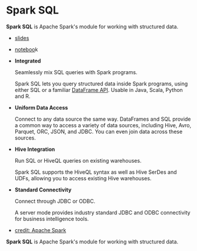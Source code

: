 # Spark SQL



**Spark SQL** is Apache Spark's module for working with structured data.

* [slides](https://github.com/marilynwaldman/course/blob/master/spark/05-SparkSQL/01-IngestSparkSQL.pdf)
* [noteboo](https://github.com/marilynwaldman/course/blob/master/spark/05-SparkSQL/01-IngestSparkSQL.ipynb)k
* **Integrated**

  Seamlessly mix SQL queries with Spark programs.

  Spark SQL lets you query structured data inside Spark programs, using either SQL or a familiar [DataFrame API](https://spark.apache.org/docs/latest/sql-programming-guide.html). Usable in Java, Scala, Python and R.

* **Uniform Data Access**

  Connect to any data source the same way.  DataFrames and SQL provide a common way to access a variety of data sources, including Hive, Avro, Parquet, ORC, JSON, and JDBC. You can even join data across these sources.

* **Hive Integration**

  Run SQL or HiveQL queries on existing warehouses.

  Spark SQL supports the HiveQL syntax as well as Hive SerDes and UDFs, allowing you to access existing Hive warehouses.

* **Standard Connectivity**

  Connect through JDBC or ODBC.

  A server mode provides industry standard JDBC and ODBC connectivity for business intelligence tools.

* [credit: Apache Spark](https://spark.apache.org/sql/)

**Spark SQL** is Apache Spark's module for working with structured data.





